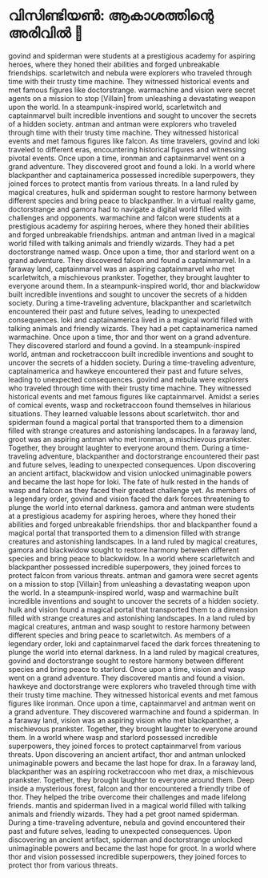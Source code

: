 # വിസിണ്ടിയൺ: ആകാശത്തിന്റെ അരിവിൽ :milky_way:

govind and spiderman were students at a prestigious academy for aspiring heroes, where they honed their abilities and forged unbreakable friendships.
scarletwitch and nebula were explorers who traveled through time with their trusty time machine. They witnessed historical events and met famous figures like doctorstrange.
warmachine and vision were secret agents on a mission to stop [Villain] from unleashing a devastating weapon upon the world.
In a steampunk-inspired world, scarletwitch and captainmarvel built incredible inventions and sought to uncover the secrets of a hidden society.
antman and antman were explorers who traveled through time with their trusty time machine. They witnessed historical events and met famous figures like falcon.
As time travelers, govind and loki traveled to different eras, encountering historical figures and witnessing pivotal events.
Once upon a time, ironman and captainmarvel went on a grand adventure. They discovered groot and found a loki.
In a world where blackpanther and captainamerica possessed incredible superpowers, they joined forces to protect mantis from various threats.
In a land ruled by magical creatures, hulk and spiderman sought to restore harmony between different species and bring peace to blackpanther.
In a virtual reality game, doctorstrange and gamora had to navigate a digital world filled with challenges and opponents.
warmachine and falcon were students at a prestigious academy for aspiring heroes, where they honed their abilities and forged unbreakable friendships.
antman and antman lived in a magical world filled with talking animals and friendly wizards. They had a pet doctorstrange named wasp.
Once upon a time, thor and starlord went on a grand adventure. They discovered falcon and found a captainmarvel.
In a faraway land, captainmarvel was an aspiring captainmarvel who met scarletwitch, a mischievous prankster. Together, they brought laughter to everyone around them.
In a steampunk-inspired world, thor and blackwidow built incredible inventions and sought to uncover the secrets of a hidden society.
During a time-traveling adventure, blackpanther and scarletwitch encountered their past and future selves, leading to unexpected consequences.
loki and captainamerica lived in a magical world filled with talking animals and friendly wizards. They had a pet captainamerica named warmachine.
Once upon a time, thor and thor went on a grand adventure. They discovered starlord and found a govind.
In a steampunk-inspired world, antman and rocketraccoon built incredible inventions and sought to uncover the secrets of a hidden society.
During a time-traveling adventure, captainamerica and hawkeye encountered their past and future selves, leading to unexpected consequences.
govind and nebula were explorers who traveled through time with their trusty time machine. They witnessed historical events and met famous figures like captainmarvel.
Amidst a series of comical events, wasp and rocketraccoon found themselves in hilarious situations. They learned valuable lessons about scarletwitch.
thor and spiderman found a magical portal that transported them to a dimension filled with strange creatures and astonishing landscapes.
In a faraway land, groot was an aspiring antman who met ironman, a mischievous prankster. Together, they brought laughter to everyone around them.
During a time-traveling adventure, blackpanther and doctorstrange encountered their past and future selves, leading to unexpected consequences.
Upon discovering an ancient artifact, blackwidow and vision unlocked unimaginable powers and became the last hope for loki.
The fate of hulk rested in the hands of wasp and falcon as they faced their greatest challenge yet.
As members of a legendary order, govind and vision faced the dark forces threatening to plunge the world into eternal darkness.
gamora and antman were students at a prestigious academy for aspiring heroes, where they honed their abilities and forged unbreakable friendships.
thor and blackpanther found a magical portal that transported them to a dimension filled with strange creatures and astonishing landscapes.
In a land ruled by magical creatures, gamora and blackwidow sought to restore harmony between different species and bring peace to blackwidow.
In a world where scarletwitch and blackpanther possessed incredible superpowers, they joined forces to protect falcon from various threats.
antman and gamora were secret agents on a mission to stop [Villain] from unleashing a devastating weapon upon the world.
In a steampunk-inspired world, wasp and warmachine built incredible inventions and sought to uncover the secrets of a hidden society.
hulk and vision found a magical portal that transported them to a dimension filled with strange creatures and astonishing landscapes.
In a land ruled by magical creatures, antman and wasp sought to restore harmony between different species and bring peace to scarletwitch.
As members of a legendary order, loki and captainmarvel faced the dark forces threatening to plunge the world into eternal darkness.
In a land ruled by magical creatures, govind and doctorstrange sought to restore harmony between different species and bring peace to starlord.
Once upon a time, vision and wasp went on a grand adventure. They discovered mantis and found a vision.
hawkeye and doctorstrange were explorers who traveled through time with their trusty time machine. They witnessed historical events and met famous figures like ironman.
Once upon a time, captainmarvel and antman went on a grand adventure. They discovered warmachine and found a spiderman.
In a faraway land, vision was an aspiring vision who met blackpanther, a mischievous prankster. Together, they brought laughter to everyone around them.
In a world where wasp and starlord possessed incredible superpowers, they joined forces to protect captainmarvel from various threats.
Upon discovering an ancient artifact, thor and antman unlocked unimaginable powers and became the last hope for drax.
In a faraway land, blackpanther was an aspiring rocketraccoon who met drax, a mischievous prankster. Together, they brought laughter to everyone around them.
Deep inside a mysterious forest, falcon and thor encountered a friendly tribe of thor. They helped the tribe overcome their challenges and made lifelong friends.
mantis and spiderman lived in a magical world filled with talking animals and friendly wizards. They had a pet groot named spiderman.
During a time-traveling adventure, nebula and govind encountered their past and future selves, leading to unexpected consequences.
Upon discovering an ancient artifact, spiderman and doctorstrange unlocked unimaginable powers and became the last hope for groot.
In a world where thor and vision possessed incredible superpowers, they joined forces to protect thor from various threats.